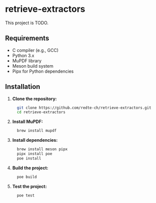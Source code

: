 # retrieve-extractors

This project is TODO.

## Requirements

- C compiler (e.g., GCC)
- Python 3.x
- MuPDF library
- Meson build system
- Pipx for Python dependencies

## Installation

1. **Clone the repository:**

    ```sh
      git clone https://github.com/redte-ch/retrieve-extractors.git
      cd retrieve-extractors
    ```

2. **Install MuPDF:**

    ```sh
      brew install mupdf
    ```

3. **Install dependencies:**

    ```sh
      brew install meson pipx
      pipx install poe
      poe install
    ```

4. **Build the project:**

    ```sh
      poe build
    ```

5. **Test the project:**

    ```sh
      poe test
    ```
